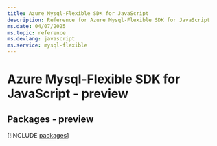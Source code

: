 ```yaml
---
title: Azure Mysql-Flexible SDK for JavaScript
description: Reference for Azure Mysql-Flexible SDK for JavaScript
ms.date: 04/07/2025
ms.topic: reference
ms.devlang: javascript
ms.service: mysql-flexible
---
```

# Azure Mysql-Flexible SDK for JavaScript - preview
## Packages - preview
[!INCLUDE [packages](mysql-flexible-index.md)]